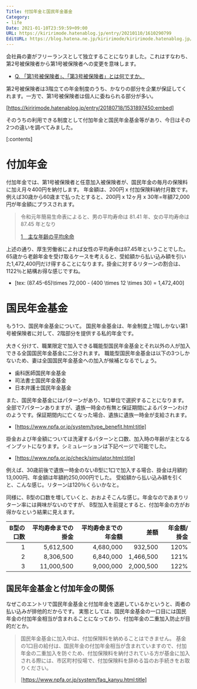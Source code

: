 ```yaml
---
Title: 付加年金と国民年金基金
Category:
- life
Date: 2021-01-10T23:59:59+09:00
URL: https://kiririmode.hatenablog.jp/entry/20210110/1610290799
EditURL: https://blog.hatena.ne.jp/kiririmode/kiririmode.hatenablog.jp/atom/entry/26006613679365927
---
```


会社員の妻がフリーランスとして独立することになりました。これはすなわち、第2号被保険者から第1号被保険者への変更を意味します。

- [Q. 「第1号被保険者」、「第3号被保険者」とは何ですか。](https://www.nenkin.go.jp/faq/nteikibin/teikibinkisainaiyo/kanyurireki/20140602-01.html#:~:text=%E6%97%A5%E6%9C%AC%E5%9B%BD%E5%86%85%E3%81%AB%E3%81%8A%E4%BD%8F%E3%81%BE%E3%81%84,%E8%A2%AB%E4%BF%9D%E9%99%BA%E8%80%85%E3%81%A7%E3%81%AA%E3%81%84%E6%96%B9%EF%BC%89%E3%80%82)

第2号被保険者は3階立ての年金制度のうち、かなりの部分を企業が保証してくれます。一方で、第1号被保険者は個人に委ねられる部分が多い。

[https://kiririmode.hatenablog.jp/entry/20180718/1531897450:embed]

<!-- textlint-disable -->

そのうちの利用できる制度として付加年金と国民年金基金等があり、今日はその2つの違いを調べてみました。

<!-- textlint-enable -->

[:contents]

# 付加年金

<!-- textlint-disable -->

付加年金では、第1号被保険者と任意加入被保険者が、国民年金の毎月の保険料に加え月々400円を納付します。
年金額は、200円 x 付加保険料納付月数です。例えば30歳から60歳まで払ったとすると、200円 x 12ヶ月 x 30年=年額72,000円が年金額にプラスされます。

<!-- textlint-enable -->

> 令和元年簡易生命表によると、男の平均寿命は 81.41 年、女の平均寿命は 87.45 年となり
> 
> [1　主な年齢の平均余命](https://www.mhlw.go.jp/toukei/saikin/hw/life/life19/dl/life19-02.pdf)

上述の通り、厚生労働省によれば女性の平均寿命は87.45年ということでした。
65歳から老齢年金を受け取るケースを考えると、受給額から払い込み額を引いた1,472,400円だけ得することになります。掛金に対するリターンの割合は、1122％と結構お得な感じですね。


- [tex: (87.45-65)\times 72,000 - (400 \times 12 \times 30) = 1,472,400]

# 国民年金基金

もう1つ、国民年金基金について。 国民年金基金は、年金制度上1階しかない第1号被保険者に対して、2階部分を提供する私的年金です。

<!-- textlint-disable -->

大きく分けて、職業限定で加入できる職能型国民年金基金とそれ以外の人が加入できる全国国民年金基金に二分されます。
職能型国民年金基金は以下の3つしかないため、妻は全国国民年金基金への加入が候補となるでしょう。

- 歯科医師国民年金基金
- 司法書士国民年金基金
- 日本弁護士国民年金基金

<!-- textlint-enable -->

また、国民年金基金にはパターンがあり、1口単位で選択することになります。
全部で7パターンありますが、遺族一時金の有無と保証期間によるパターンわけのようです。保証期間内に亡くなった場合、遺族に遺族一時金が支給されます。

- [https://www.npfa.or.jp/system/type_benefit.html:title]

掛金および年金額については洗濯するパターンと口数、加入時の年齢が主となるインプットになります。シミュレーションは下記ページで可能でした。

- [https://www.npfa.or.jp/check/simulator.html:title]

例えば、30歳前後で遺族一時金のないB型に1口で加入する場合、掛金は月額約13,000円、年金額は年額約250,000円でした。
受給額から払い込み額を引くと、こんな感じ。リターンは120％くらいかなと。

同様に、B型の口数を増していくと、おおよそこんな感じ。年金なのであまりリターン率には興味がないのですが、
B型加入を前提とすると、付加年金の方がお得かなという結果に見えます。

| B型の口数 | 平均寿命までの掛金 | 平均寿命までの年金額 |      差額 | 年金額/掛金 |
| --------: | -----------------: | -------------------: | --------: | ----------: |
|         1 |          5,612,500 |            4,680,000 |   932,500 |        120% |
|         2 |          8,306,500 |            6,840,000 | 1,466,500 |        121% |
|         3 |         11,000,500 |            9,000,000 | 2,000,500 |        122% |

## 国民年金基金と付加年金の関係

なぜこのエントリで国民年金基金と付加年金を退避しているかというと、両者の払い込みが排他的だからです。
実態としては、国民年金基金の一口目には国民年金の付加年金相当が含まれることになっており、付加年金の二重加入防止が目的だとか。

> 国民年金基金に加入中は、付加保険料を納めることはできません。
> 基金の1口目の給付は、国民年金の付加年金相当が含まれていますので、付加年金の二重加入を防ぐため、付加保険料を納付されている方が基金に加入される際には、市区町村役場で、付加保険料を辞める旨のお手続きをお取りください。
> 
> [https://www.npfa.or.jp/system/faq_kanyu.html:title]
